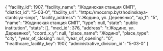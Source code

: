 {
    "facility_id": 1907,
    "facility_name": "Жодинская станция СМП",
    "district_id": "5-03-0",
    "facility_url": "https:\/\/mocsmp.by\/zhodinskaya-stantsiya-smp\/",
    "facility_address": "г.Жодино, ул. Деревянко",
    "ap_1": "5",
    "name": "Жодинская станция СМП",
    "type": null,
    "state": "public institution",
    "stats": [],
    "med_id": 376,
    "address": "г.Жодино, ул. Деревянко",
    "coord_x_y": null,
    "place_name": "Жодино",
    "place_type": "city",
    "year_of_closing": null,
    "year_of_opening": "0",
    "healthcare_facility_key": 1907,
    "administrative_division_id": "5-03-0"
}
